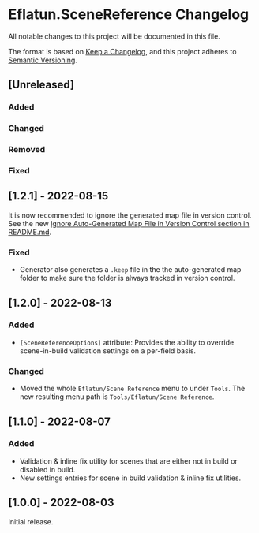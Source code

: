 # Eflatun.SceneReference Changelog
All notable changes to this project will be documented in this file.

The format is based on [Keep a Changelog](https://keepachangelog.com/en/1.0.0/), and this project adheres to [Semantic Versioning](https://semver.org/spec/v2.0.0.html).



## [Unreleased]

### Added

### Changed

### Removed

### Fixed



## [1.2.1] - 2022-08-15
It is now recommended to ignore the generated map file in version control. See the new [Ignore Auto-Generated Map File in Version Control section in README.md](README.md#ignore-auto-generated-map-file-in-version-control).

### Fixed
- Generator also generates a `.keep` file in the the auto-generated map folder to make sure the folder is always tracked in version control.



## [1.2.0] - 2022-08-13

### Added
- `[SceneReferenceOptions]` attribute: Provides the ability to override scene-in-build validation settings on a per-field basis.

### Changed
- Moved the whole `Eflatun/Scene Reference` menu to under `Tools`. The new resulting menu path is `Tools/Eflatun/Scene Reference`.



## [1.1.0] - 2022-08-07

### Added
- Validation & inline fix utility for scenes that are either not in build or disabled in build.
- New settings entries for scene in build validation & inline fix utilities.



## [1.0.0] - 2022-08-03

Initial release.
